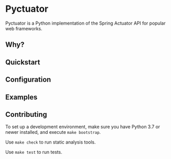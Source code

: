 # Pyctuator

Pyctuator is a Python implementation of the Spring Actuator API for popular web frameworks.

## Why?

## Quickstart

## Configuration

## Examples

## Contributing
To set up a development environment, make sure you have Python 3.7 or newer installed, and execute `make bootstrap`.

Use `make check` to run static analysis tools.

Use `make test` to run tests.


